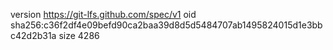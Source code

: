 version https://git-lfs.github.com/spec/v1
oid sha256:c36f2df4e09befd90ca2baa39d8d5d5484707ab1495824015d1e3bbc42d2b31a
size 4286
